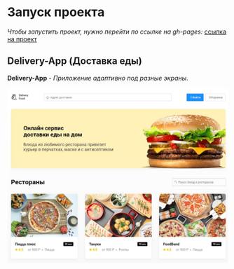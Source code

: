 # Запуск проекта

*Чтобы запустить проект, нужно перейти по ссылке на gh-pages:* [ссылка на проект](https://ifabrichnov.github.io/Delivery-App/ "ссылка на проект")

## Delivery-App (Доставка еды)

**Delivery-App** - *Приложение адаптивно под разные экраны*. 

![1](https://github.com/IFabrichnov/Delivery-App/raw/master/img/1.jpg)
